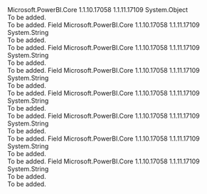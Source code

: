 <Type Name="Scopes" FullName="Microsoft.PowerBI.Security.Scopes">
  <TypeSignature Language="C#" Value="public static class Scopes" />
  <TypeSignature Language="ILAsm" Value=".class public auto ansi abstract sealed beforefieldinit Scopes extends System.Object" />
  <TypeSignature Language="DocId" Value="T:Microsoft.PowerBI.Security.Scopes" />
  <TypeSignature Language="VB.NET" Value="Public Class Scopes" />
  <TypeSignature Language="F#" Value="type Scopes = class" />
  <AssemblyInfo>
    <AssemblyName>Microsoft.PowerBI.Core</AssemblyName>
    <AssemblyVersion>1.1.10.17058</AssemblyVersion>
    <AssemblyVersion>1.1.11.17109</AssemblyVersion>
  </AssemblyInfo>
  <Base>
    <BaseTypeName>System.Object</BaseTypeName>
  </Base>
  <Interfaces />
  <Docs>
    <summary>To be added.</summary>
    <remarks>To be added.</remarks>
  </Docs>
  <Members>
    <Member MemberName="DatasetRead">
      <MemberSignature Language="C#" Value="public const string DatasetRead;" />
      <MemberSignature Language="ILAsm" Value=".field public static literal string DatasetRead" />
      <MemberSignature Language="DocId" Value="F:Microsoft.PowerBI.Security.Scopes.DatasetRead" />
      <MemberSignature Language="VB.NET" Value="Public Const DatasetRead As String " />
      <MemberSignature Language="F#" Value="val mutable DatasetRead : string" Usage="Microsoft.PowerBI.Security.Scopes.DatasetRead" />
      <MemberType>Field</MemberType>
      <AssemblyInfo>
        <AssemblyName>Microsoft.PowerBI.Core</AssemblyName>
        <AssemblyVersion>1.1.10.17058</AssemblyVersion>
        <AssemblyVersion>1.1.11.17109</AssemblyVersion>
      </AssemblyInfo>
      <ReturnValue>
        <ReturnType>System.String</ReturnType>
      </ReturnValue>
      <Docs>
        <summary>To be added.</summary>
        <remarks>To be added.</remarks>
      </Docs>
    </Member>
    <Member MemberName="DatasetReadWrite">
      <MemberSignature Language="C#" Value="public const string DatasetReadWrite;" />
      <MemberSignature Language="ILAsm" Value=".field public static literal string DatasetReadWrite" />
      <MemberSignature Language="DocId" Value="F:Microsoft.PowerBI.Security.Scopes.DatasetReadWrite" />
      <MemberSignature Language="VB.NET" Value="Public Const DatasetReadWrite As String " />
      <MemberSignature Language="F#" Value="val mutable DatasetReadWrite : string" Usage="Microsoft.PowerBI.Security.Scopes.DatasetReadWrite" />
      <MemberType>Field</MemberType>
      <AssemblyInfo>
        <AssemblyName>Microsoft.PowerBI.Core</AssemblyName>
        <AssemblyVersion>1.1.10.17058</AssemblyVersion>
        <AssemblyVersion>1.1.11.17109</AssemblyVersion>
      </AssemblyInfo>
      <ReturnValue>
        <ReturnType>System.String</ReturnType>
      </ReturnValue>
      <Docs>
        <summary>To be added.</summary>
        <remarks>To be added.</remarks>
      </Docs>
    </Member>
    <Member MemberName="DatasetWrite">
      <MemberSignature Language="C#" Value="public const string DatasetWrite;" />
      <MemberSignature Language="ILAsm" Value=".field public static literal string DatasetWrite" />
      <MemberSignature Language="DocId" Value="F:Microsoft.PowerBI.Security.Scopes.DatasetWrite" />
      <MemberSignature Language="VB.NET" Value="Public Const DatasetWrite As String " />
      <MemberSignature Language="F#" Value="val mutable DatasetWrite : string" Usage="Microsoft.PowerBI.Security.Scopes.DatasetWrite" />
      <MemberType>Field</MemberType>
      <AssemblyInfo>
        <AssemblyName>Microsoft.PowerBI.Core</AssemblyName>
        <AssemblyVersion>1.1.10.17058</AssemblyVersion>
        <AssemblyVersion>1.1.11.17109</AssemblyVersion>
      </AssemblyInfo>
      <ReturnValue>
        <ReturnType>System.String</ReturnType>
      </ReturnValue>
      <Docs>
        <summary>To be added.</summary>
        <remarks>To be added.</remarks>
      </Docs>
    </Member>
    <Member MemberName="ReportRead">
      <MemberSignature Language="C#" Value="public const string ReportRead;" />
      <MemberSignature Language="ILAsm" Value=".field public static literal string ReportRead" />
      <MemberSignature Language="DocId" Value="F:Microsoft.PowerBI.Security.Scopes.ReportRead" />
      <MemberSignature Language="VB.NET" Value="Public Const ReportRead As String " />
      <MemberSignature Language="F#" Value="val mutable ReportRead : string" Usage="Microsoft.PowerBI.Security.Scopes.ReportRead" />
      <MemberType>Field</MemberType>
      <AssemblyInfo>
        <AssemblyName>Microsoft.PowerBI.Core</AssemblyName>
        <AssemblyVersion>1.1.10.17058</AssemblyVersion>
        <AssemblyVersion>1.1.11.17109</AssemblyVersion>
      </AssemblyInfo>
      <ReturnValue>
        <ReturnType>System.String</ReturnType>
      </ReturnValue>
      <Docs>
        <summary>To be added.</summary>
        <remarks>To be added.</remarks>
      </Docs>
    </Member>
    <Member MemberName="ReportReadWrite">
      <MemberSignature Language="C#" Value="public const string ReportReadWrite;" />
      <MemberSignature Language="ILAsm" Value=".field public static literal string ReportReadWrite" />
      <MemberSignature Language="DocId" Value="F:Microsoft.PowerBI.Security.Scopes.ReportReadWrite" />
      <MemberSignature Language="VB.NET" Value="Public Const ReportReadWrite As String " />
      <MemberSignature Language="F#" Value="val mutable ReportReadWrite : string" Usage="Microsoft.PowerBI.Security.Scopes.ReportReadWrite" />
      <MemberType>Field</MemberType>
      <AssemblyInfo>
        <AssemblyName>Microsoft.PowerBI.Core</AssemblyName>
        <AssemblyVersion>1.1.10.17058</AssemblyVersion>
        <AssemblyVersion>1.1.11.17109</AssemblyVersion>
      </AssemblyInfo>
      <ReturnValue>
        <ReturnType>System.String</ReturnType>
      </ReturnValue>
      <Docs>
        <summary>To be added.</summary>
        <remarks>To be added.</remarks>
      </Docs>
    </Member>
    <Member MemberName="WorkspaceCopyReport">
      <MemberSignature Language="C#" Value="public const string WorkspaceCopyReport;" />
      <MemberSignature Language="ILAsm" Value=".field public static literal string WorkspaceCopyReport" />
      <MemberSignature Language="DocId" Value="F:Microsoft.PowerBI.Security.Scopes.WorkspaceCopyReport" />
      <MemberSignature Language="VB.NET" Value="Public Const WorkspaceCopyReport As String " />
      <MemberSignature Language="F#" Value="val mutable WorkspaceCopyReport : string" Usage="Microsoft.PowerBI.Security.Scopes.WorkspaceCopyReport" />
      <MemberType>Field</MemberType>
      <AssemblyInfo>
        <AssemblyName>Microsoft.PowerBI.Core</AssemblyName>
        <AssemblyVersion>1.1.10.17058</AssemblyVersion>
        <AssemblyVersion>1.1.11.17109</AssemblyVersion>
      </AssemblyInfo>
      <ReturnValue>
        <ReturnType>System.String</ReturnType>
      </ReturnValue>
      <Docs>
        <summary>To be added.</summary>
        <remarks>To be added.</remarks>
      </Docs>
    </Member>
    <Member MemberName="WorkspaceCreateReport">
      <MemberSignature Language="C#" Value="public const string WorkspaceCreateReport;" />
      <MemberSignature Language="ILAsm" Value=".field public static literal string WorkspaceCreateReport" />
      <MemberSignature Language="DocId" Value="F:Microsoft.PowerBI.Security.Scopes.WorkspaceCreateReport" />
      <MemberSignature Language="VB.NET" Value="Public Const WorkspaceCreateReport As String " />
      <MemberSignature Language="F#" Value="val mutable WorkspaceCreateReport : string" Usage="Microsoft.PowerBI.Security.Scopes.WorkspaceCreateReport" />
      <MemberType>Field</MemberType>
      <AssemblyInfo>
        <AssemblyName>Microsoft.PowerBI.Core</AssemblyName>
        <AssemblyVersion>1.1.10.17058</AssemblyVersion>
        <AssemblyVersion>1.1.11.17109</AssemblyVersion>
      </AssemblyInfo>
      <ReturnValue>
        <ReturnType>System.String</ReturnType>
      </ReturnValue>
      <Docs>
        <summary>To be added.</summary>
        <remarks>To be added.</remarks>
      </Docs>
    </Member>
  </Members>
</Type>